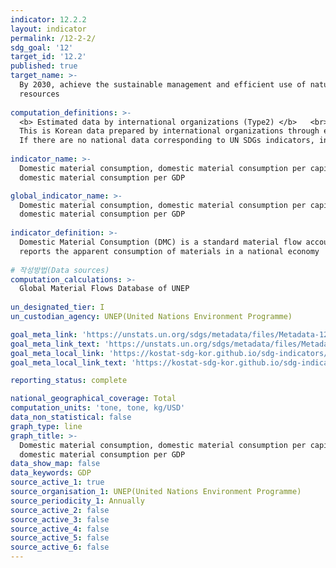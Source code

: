 ```yaml
---
indicator: 12.2.2
layout: indicator
permalink: /12-2-2/
sdg_goal: '12'
target_id: '12.2'
published: true
target_name: >-
  By 2030, achieve the sustainable management and efficient use of natural
  resources
  
computation_definitions: >-
  <b> Estimated data by international organizations (Type2) </b>   <br>
  This is Korean data prepared by international organizations through estimation and modeling. <br>
  If there are no national data corresponding to UN SDGs indicators, international data are available for monitoring.
  
indicator_name: >-
  Domestic material consumption, domestic material consumption per capita, and
  domestic material consumption per GDP

global_indicator_name: >-
  Domestic material consumption, domestic material consumption per capita, and
  domestic material consumption per GDP
  
indicator_definition: >-
  Domestic Material Consumption (DMC) is a standard material flow accounting (MFA) indicator and 
  reports the apparent consumption of materials in a national economy
  
# 작성방법(Data sources)
computation_calculations: >-
  Global Material Flows Database of UNEP
  
un_designated_tier: I
un_custodian_agency: UNEP(United Nations Environment Programme)

goal_meta_link: 'https://unstats.un.org/sdgs/metadata/files/Metadata-12-02-02.pdf'
goal_meta_link_text: 'https://unstats.un.org/sdgs/metadata/files/Metadata-12-02-02.pdf'
goal_meta_local_link: 'https://kostat-sdg-kor.github.io/sdg-indicators/public/data/Metadata-12-02-02_ENG.pdf'
goal_meta_local_link_text: 'https://kostat-sdg-kor.github.io/sdg-indicators/public/data/Metadata-12-02-02_ENG.pdf'

reporting_status: complete

national_geographical_coverage: Total
computation_units: 'tone, tone, kg/USD'
data_non_statistical: false
graph_type: line
graph_title: >-
  Domestic material consumption, domestic material consumption per capita, and
  domestic material consumption per GDP
data_show_map: false
data_keywords: GDP
source_active_1: true
source_organisation_1: UNEP(United Nations Environment Programme)
source_periodicity_1: Annually
source_active_2: false
source_active_3: false
source_active_4: false
source_active_5: false
source_active_6: false
---
```

